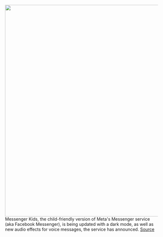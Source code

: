 <img src='https://cdn.vox-cdn.com/thumbor/ndGtl_IJB5aoATWK-ss3_FvT1tc=/0x0:1536x864/1200x800/filters:focal(646x310:890x554)/cdn.vox-cdn.com/uploads/chorus_image/image/70239101/Header_Image.0.png' width='700px' /><br/>
Messenger Kids, the child-friendly version of Meta's Messenger service (aka Facebook Messenger), is being updated with a dark mode, as well as new audio effects for voice messages, the service has announced.
<a href='https://www.theverge.com/2021/12/7/22822033/messenger-kids-dark-mode-voice-effects-games-chat'> Source <a/>
